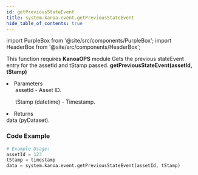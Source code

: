 ```yaml
---
id: getPreviousStateEvent
title: system.kanoa.event.getPreviousStateEvent
hide_table_of_contents: true
---
```


import PurpleBox from '@site/src/components/PurpleBox';
import HeaderBox from '@site/src/components/HeaderBox';

<PurpleBox>This function requires <b>KanoaOPS</b> module</PurpleBox>
<HeaderBox header="Description">
    Gets the previous stateEvent entry for the assetId and tStamp passed.
</HeaderBox>
<HeaderBox header="Syntax">
    <b>getPreviousStateEvent(assetId, tStamp)</b>
    <li>Parameters <br />
        <ul>assetId - Asset ID.</ul>
        <ul>tStamp (datetime) - Timestamp.</ul>
    </li>
    <li>Returns <br />
        data (pyDataset).
    </li>
</HeaderBox>

### Code Example

```python
# Example Usage:
assetId = 123
tStamp = timestamp
data = system.kanoa.event.getPreviousStateEvent(assetId, tStamp)


